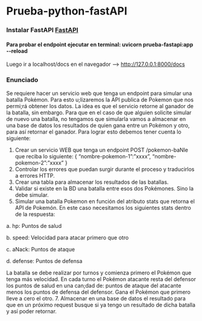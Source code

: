 # Prueba-python-fastAPI

### Instalar FastAPI [FastAPI](https://fastapi.tiangolo.com/es/tutorial/ "FastAPI")

#### Para probar el endpoint ejecutar en terminal: uvicorn prueba-fastapi:app --reload

Luego ir a localhost/docs en el navegador --> http://127.0.0.1:8000/docs

### Enunciado

Se requiere hacer un servicio web que tenga un endpoint para simular una batalla Pokémon. Para esto
u;lizaremos la API publica de Pokemon que nos permi;rá obtener los datos. La idea es que el servicio
retorne al ganador de la batalla, sin embargo. Para que en el caso de que alguien solicite simular de
nuevo una batalla, no tengamos que simularla vamos a almacenar en una base de datos los resultados
de quien gana entre un Pokémon y otro, para así retornar el ganador.
Para lograr esto debemos tener cuenta lo siguiente:
1. Crear un servicio WEB que tenga un endpoint POST /pokemon-baNle que reciba lo siguiente:
{
“nombre-pokemon-1”:”xxxx”,
“nombre-pokemon-2”:”xxxx”
}
2. Controlar los errores que puedan surgir durante el proceso y traducirlos a errores HTTP.
3. Crear una tabla para almacenar los resultados de las batallas.
4. Validar si existe en la BD una batalla entre esos dos Pokémones. Sino la debe simular.
5. Simular una batalla Pokemon en función del atributo stats que retorna el API de Pokemón. En
este caso necesitamos los siguientes stats dentro de la respuesta:

a. hp: Puntos de salud

b. speed: Velocidad para atacar primero que otro

c. aNack: Puntos de ataque

d. defense: Puntos de defensa

La batalla se debe realizar por turnos y comienza primero el Pokémon que tenga más velocidad.
En cada turno el Pokémon atacante resta del defensor los puntos de salud en una can;dad de:
puntos de ataque del atacante menos los puntos de defensa del defensor. Gana el Pokémon que
primero lleve a cero el otro.
7. Almacenar en una base de datos el resultado para que en un próximo request busque si ya tengo
un resultado de dicha batalla y así poder retornar.

